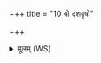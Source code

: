 +++
title = "10 यो दशवृषो"

+++
<details><summary>मूलम् (WS)</summary>

यो दशवृषो ऽसि सृजारसो ऽसि ॥ १० ॥
</details>